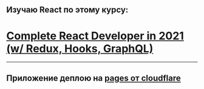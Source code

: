 ## Изучаю React по этому курсу:

# [Complete React Developer in 2021 (w/ Redux, Hooks, GraphQL)](https://www.udemy.com/course/complete-react-developer-zero-to-mastery/)

---

## Приложение деплою на [pages от cloudflare](https://crwn.pages.dev/)
